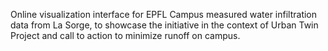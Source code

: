 Online visualization interface for EPFL Campus measured water infiltration data from La Sorge, to showcase the initiative in the context of Urban Twin Project and call to action to minimize runoff on campus.
